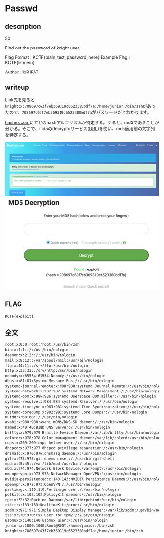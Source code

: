 # Passwd

## description

50

Find out the password of knight user.

Flag Format : KCTF{plain_text_password_here}
Example Flag : KCTF{letmein}

Author : 1xR1FAT

## writeup

Link先を見ると
`knight:x:708697c63f7eb369319c6523380bdf7a:/home/junior:/bin/zsh`があったので、`708697c63f7eb369319c6523380bdf7a`がパスワードだとわかります。

[hashes.com](https://hashes.com/en/tools/hash_identifier)にてどのhashアルゴリズムか特定する。すると、md5であることが分かる。そこで、md5のdecryptoサービス([URL](https://www.md5online.org/md5-decrypt.html))を使い、md5適用前の文字列を特定する。

![hashs](images/hashs.png)
![md5](images/md5.png)

## FLAG

```txt
KCTF{exploit}
```

## 全文

```bash
root:x:0:0:root:/root:/usr/bin/zsh
bin:x:1:1::/:/usr/bin/nologin
daemon:x:2:2::/:/usr/bin/nologin
mail:x:8:12::/var/spool/mail:/usr/bin/nologin
ftp:x:14:11::/srv/ftp:/usr/bin/nologin
http:x:33:33::/srv/http:/usr/bin/nologin
nobody:x:65534:65534:Nobody:/:/usr/bin/nologin
dbus:x:81:81:System Message Bus:/:/usr/bin/nologin
systemd-journal-remote:x:988:988:systemd Journal Remote:/:/usr/bin/nologin
systemd-network:x:987:987:systemd Network Management:/:/usr/bin/nologin
systemd-oom:x:986:986:systemd Userspace OOM Killer:/:/usr/bin/nologin
systemd-resolve:x:984:984:systemd Resolver:/:/usr/bin/nologin
systemd-timesync:x:983:983:systemd Time Synchronization:/:/usr/bin/nologin
systemd-coredump:x:982:982:systemd Core Dumper:/:/usr/bin/nologin
uuidd:x:68:68::/:/usr/bin/nologin
avahi:x:980:980:Avahi mDNS/DNS-SD daemon:/:/usr/bin/nologin
named:x:40:40:BIND DNS Server:/:/usr/bin/nologin
brltty:x:979:979:Braille Device Daemon:/var/lib/brltty:/usr/bin/nologin
colord:x:978:978:Color management daemon:/var/lib/colord:/usr/bin/nologin
cups:x:209:209:cups helper user:/:/usr/bin/nologin
dhcpcd:x:977:977:dhcpcd privilege separation:/:/usr/bin/nologin
dnsmasq:x:976:976:dnsmasq daemon:/:/usr/bin/nologin
git:x:975:975:git daemon user:/:/usr/bin/git-shell
mpd:x:45:45::/var/lib/mpd:/usr/bin/nologin
nbd:x:974:974:Network Block Device:/var/empty:/usr/bin/nologin
nm-openvpn:x:973:973:NetworkManager OpenVPN:/:/usr/bin/nologin
nvidia-persistenced:x:143:143:NVIDIA Persistence Daemon:/:/usr/bin/nologin
openvpn:x:972:972:OpenVPN:/:/usr/bin/nologin
partimag:x:110:110:Partimage user:/:/usr/bin/nologin
polkitd:x:102:102:PolicyKit daemon:/:/usr/bin/nologin
rpc:x:32:32:Rpcbind Daemon:/var/lib/rpcbind:/usr/bin/nologin
rtkit:x:133:133:RealtimeKit:/proc:/usr/bin/nologin
sddm:x:971:971:Simple Desktop Display Manager:/var/lib/sddm:/usr/bin/nologin
tss:x:970:970:tss user for tpm2:/:/usr/bin/nologin
usbmux:x:140:140:usbmux user:/:/usr/bin/nologin
junior:x:1000:1000:Root@ROOT:/home/junior:/bin/zsh
knight:x:708697c63f7eb369319c6523380bdf7a:/home/junior:/bin/zsh
```